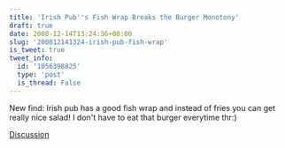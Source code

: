 ```yaml
---
title: 'Irish Pub''s Fish Wrap Breaks the Burger Monotony'
draft: true
date: 2008-12-14T13:24:36+00:00
slug: '200812141324-irish-pub-fish-wrap'
is_tweet: true
tweet_info:
  id: '1056398825'
  type: 'post'
  is_thread: False
---
```




New find: Irish pub has a good fish wrap and instead of fries you can get really nice salad! I don't have to eat that burger everytime thr:)

[Discussion](https://x.com/sytelus/status/1056398825)
